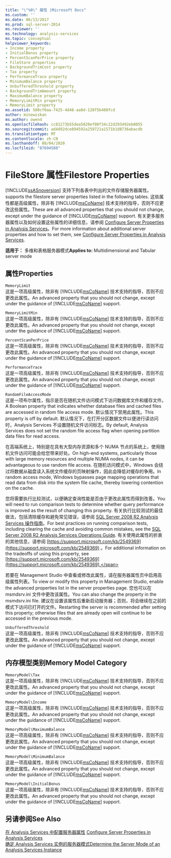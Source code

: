 ```yaml
---
title: "\"%0\" 属性 |Microsoft Docs"
ms.custom: ''
ms.date: 06/13/2017
ms.prod: sql-server-2014
ms.reviewer: ''
ms.technology: analysis-services
ms.topic: conceptual
helpviewer_keywords:
- Income property
- InitialBonus property
- PercentScanPerPrice property
- FileStore properties
- BackgroundTrimCost property
- Tax property
- PerformanceTrace property
- MinimumBalance property
- UnbufferedThreshold property
- BackgroundTrimAmount property
- MaximumBalance property
- MemoryLimitMin property
- MemoryLimit property
ms.assetid: 580cf0aa-7425-4d48-aa8d-128f5b488fcd
author: minewiskan
ms.author: owend
ms.openlocfilehash: cc81273b55dea5820ef80f34c22d293492eb8055
ms.sourcegitcommit: ad4d92dce894592a259721a1571b1d8736abacdb
ms.translationtype: MT
ms.contentlocale: zh-CN
ms.lasthandoff: 08/04/2020
ms.locfileid: "87694588"
---
```

# <a name="filestore-properties"></a><span data-ttu-id="6099f-102">FileStore 属性</span><span class="sxs-lookup"><span data-stu-id="6099f-102">Filestore Properties</span></span>
  [!INCLUDE[ssASnoversion](../../includes/ssasnoversion-md.md)] <span data-ttu-id="6099f-103">支持下列各表中列出的文件存储服务器属性。</span><span class="sxs-lookup"><span data-stu-id="6099f-103">supports the filestore server properties listed in the following tables.</span></span> <span data-ttu-id="6099f-104">这些属性都是高级属性，除非有 [!INCLUDE[msCoName](../../includes/msconame-md.md)] 技术支持的指导，否则不应更改这些属性。</span><span class="sxs-lookup"><span data-stu-id="6099f-104">These are all advanced properties that you should not change, except under the guidance of [!INCLUDE[msCoName](../../includes/msconame-md.md)] support.</span></span> <span data-ttu-id="6099f-105">有关更多服务器属性以及如何设置这些属性的详细信息，请参阅 [Configure Server Properties in Analysis Services](server-properties-in-analysis-services.md)。</span><span class="sxs-lookup"><span data-stu-id="6099f-105">For more information about additional server properties and how to set them, see [Configure Server Properties in Analysis Services](server-properties-in-analysis-services.md).</span></span>  
  
 <span data-ttu-id="6099f-106">**适用于：** 多维和表格服务器模式</span><span class="sxs-lookup"><span data-stu-id="6099f-106">**Applies to:** Multidimensional and Tabular server mode</span></span>  
  
## <a name="properties"></a><span data-ttu-id="6099f-107">属性</span><span class="sxs-lookup"><span data-stu-id="6099f-107">Properties</span></span>  
 `MemoryLimit`  
 <span data-ttu-id="6099f-108">这是一项高级属性，除非有 [!INCLUDE[msCoName](../../includes/msconame-md.md)] 技术支持的指导，否则不应更改此属性。</span><span class="sxs-lookup"><span data-stu-id="6099f-108">An advanced property that you should not change, except under the guidance of [!INCLUDE[msCoName](../../includes/msconame-md.md)] support.</span></span>  
  
 `MemoryLimitMin`  
 <span data-ttu-id="6099f-109">这是一项高级属性，除非有 [!INCLUDE[msCoName](../../includes/msconame-md.md)] 技术支持的指导，否则不应更改此属性。</span><span class="sxs-lookup"><span data-stu-id="6099f-109">An advanced property that you should not change, except under the guidance of [!INCLUDE[msCoName](../../includes/msconame-md.md)] support.</span></span>  
  
 `PercentScanPerPrice`  
 <span data-ttu-id="6099f-110">这是一项高级属性，除非有 [!INCLUDE[msCoName](../../includes/msconame-md.md)] 技术支持的指导，否则不应更改此属性。</span><span class="sxs-lookup"><span data-stu-id="6099f-110">An advanced property that you should not change, except under the guidance of [!INCLUDE[msCoName](../../includes/msconame-md.md)] support.</span></span>  
  
 `PerformanceTrace`  
 <span data-ttu-id="6099f-111">这是一项高级属性，除非有 [!INCLUDE[msCoName](../../includes/msconame-md.md)] 技术支持的指导，否则不应更改此属性。</span><span class="sxs-lookup"><span data-stu-id="6099f-111">An advanced property that you should not change, except under the guidance of [!INCLUDE[msCoName](../../includes/msconame-md.md)] support.</span></span>  
  
 `RandomFileAccessMode`  
 <span data-ttu-id="6099f-112">这是一项布尔属性，指示是否在随机文件访问模式下访问数据库文件和缓存文件。</span><span class="sxs-lookup"><span data-stu-id="6099f-112">A Boolean property that indicates whether database files and cached files are accessed in random file access mode.</span></span> <span data-ttu-id="6099f-113">默认情况下禁用此属性。</span><span class="sxs-lookup"><span data-stu-id="6099f-113">This property is off by default.</span></span> <span data-ttu-id="6099f-114">默认情况下，在打开分区数据文件以便进行读访问时，Analysis Services 不设置随机文件访问标志。</span><span class="sxs-lookup"><span data-stu-id="6099f-114">By default, Analysis Services does not set the random file access flag when opening partition data files for read access.</span></span>  
  
 <span data-ttu-id="6099f-115">在高端系统上，特别是在具有大型内存资源和多个 NUMA 节点的系统上，使用随机文件访问可能会给您带来好处。</span><span class="sxs-lookup"><span data-stu-id="6099f-115">On high-end systems, particularly those with large memory resources and multiple NUMA nodes, it can be advantageous to use random file access.</span></span> <span data-ttu-id="6099f-116">在随机访问模式中，Windows 会绕过将数据从磁盘读入系统文件缓存的页映射操作，因此会降低对缓存的争用。</span><span class="sxs-lookup"><span data-stu-id="6099f-116">In random access mode, Windows bypasses page mapping operations that read data from disk into the system file cache, thereby lowering contention on the cache.</span></span>  
  
 <span data-ttu-id="6099f-117">您将需要执行比较测试，以便确定查询性能是否由于更改此属性而得到改善。</span><span class="sxs-lookup"><span data-stu-id="6099f-117">You will need to run comparison tests to determine whether query performance is improved as the result of changing this property.</span></span> <span data-ttu-id="6099f-118">有关执行比较测试的最佳做法，包括清除缓存和避免常见错误，请参阅 [SQL Server 2008 R2 Analysis Services 操作指南](https://go.microsoft.com/fwlink/?LinkID=225539)。</span><span class="sxs-lookup"><span data-stu-id="6099f-118">For best practices on running comparison tests, including clearing the cache and avoiding common mistakes, see the [SQL Server 2008 R2 Analysis Services Operations Guide](https://go.microsoft.com/fwlink/?LinkID=225539).</span></span> <span data-ttu-id="6099f-119">有关使用此属性的折衷的其他信息，请参阅 [https://support.microsoft.com/kb/2549369](https://support.microsoft.com/kb/2549369) 。</span><span class="sxs-lookup"><span data-stu-id="6099f-119">For additional information on the tradeoffs of using this property, see [https://support.microsoft.com/kb/2549369](https://support.microsoft.com/kb/2549369).</span></span>  
  
 <span data-ttu-id="6099f-120">若要在 Management Studio 中查看或修改此属性，请在服务器属性页中启用高级属性列表。</span><span class="sxs-lookup"><span data-stu-id="6099f-120">To view or modify this property in Management Studio, enable the advanced properties list in the server properties page.</span></span> <span data-ttu-id="6099f-121">您也可以在 msmdsrv.ini 文件中更改该属性。</span><span class="sxs-lookup"><span data-stu-id="6099f-121">You can also change the property in the msmdsrv.ini file.</span></span> <span data-ttu-id="6099f-122">建议在设置该属性后重新启动服务器；否则，将会继续在之前的模式下访问已打开的文件。</span><span class="sxs-lookup"><span data-stu-id="6099f-122">Restarting the server is recommended after setting this property; otherwise files that are already open will continue to be accessed in the previous mode.</span></span>  
  
 `UnbufferedThreshold`  
 <span data-ttu-id="6099f-123">这是一项高级属性，除非有 [!INCLUDE[msCoName](../../includes/msconame-md.md)] 技术支持的指导，否则不应更改此属性。</span><span class="sxs-lookup"><span data-stu-id="6099f-123">An advanced property that you should not change, except under the guidance of [!INCLUDE[msCoName](../../includes/msconame-md.md)] support.</span></span>  
  
## <a name="memory-model-category"></a><span data-ttu-id="6099f-124">内存模型类别</span><span class="sxs-lookup"><span data-stu-id="6099f-124">Memory Model Category</span></span>  
 `MemoryModel\Tax`  
 <span data-ttu-id="6099f-125">这是一项高级属性，除非有 [!INCLUDE[msCoName](../../includes/msconame-md.md)] 技术支持的指导，否则不应更改此属性。</span><span class="sxs-lookup"><span data-stu-id="6099f-125">An advanced property that you should not change, except under the guidance of [!INCLUDE[msCoName](../../includes/msconame-md.md)] support.</span></span>  
  
 `MemoryModel\Income`  
 <span data-ttu-id="6099f-126">这是一项高级属性，除非有 [!INCLUDE[msCoName](../../includes/msconame-md.md)] 技术支持的指导，否则不应更改此属性。</span><span class="sxs-lookup"><span data-stu-id="6099f-126">An advanced property that you should not change, except under the guidance of [!INCLUDE[msCoName](../../includes/msconame-md.md)] support.</span></span>  
  
 `MemoryModel\MaximumBalance`  
 <span data-ttu-id="6099f-127">这是一项高级属性，除非有 [!INCLUDE[msCoName](../../includes/msconame-md.md)] 技术支持的指导，否则不应更改此属性。</span><span class="sxs-lookup"><span data-stu-id="6099f-127">An advanced property that you should not change, except under the guidance of [!INCLUDE[msCoName](../../includes/msconame-md.md)] support.</span></span>  
  
 `MemoryModel\MinimumBalance`  
 <span data-ttu-id="6099f-128">这是一项高级属性，除非有 [!INCLUDE[msCoName](../../includes/msconame-md.md)] 技术支持的指导，否则不应更改此属性。</span><span class="sxs-lookup"><span data-stu-id="6099f-128">An advanced property that you should not change, except under the guidance of [!INCLUDE[msCoName](../../includes/msconame-md.md)] support.</span></span>  
  
 `MemoryModel\InitialBonus`  
 <span data-ttu-id="6099f-129">这是一项高级属性，除非有 [!INCLUDE[msCoName](../../includes/msconame-md.md)] 技术支持的指导，否则不应更改此属性。</span><span class="sxs-lookup"><span data-stu-id="6099f-129">An advanced property that you should not change, except under the guidance of [!INCLUDE[msCoName](../../includes/msconame-md.md)] support.</span></span>  
  
## <a name="see-also"></a><span data-ttu-id="6099f-130">另请参阅</span><span class="sxs-lookup"><span data-stu-id="6099f-130">See Also</span></span>  
 <span data-ttu-id="6099f-131">[在 Analysis Services 中配置服务器属性](server-properties-in-analysis-services.md) </span><span class="sxs-lookup"><span data-stu-id="6099f-131">[Configure Server Properties in Analysis Services](server-properties-in-analysis-services.md) </span></span>  
 [<span data-ttu-id="6099f-132">确定 Analysis Services 实例的服务器模式</span><span class="sxs-lookup"><span data-stu-id="6099f-132">Determine the Server Mode of an Analysis Services Instance</span></span>](../instances/determine-the-server-mode-of-an-analysis-services-instance.md)  
  
  
